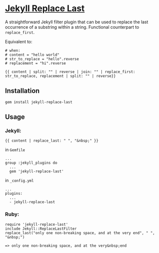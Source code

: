 # [Jekyll Replace Last](https://rubygems.org/gems/jekyll-replace-last)

A straightforward Jekyll filter plugin that can be used to replace the last occurrence of a substring within a string. Functional counterpart to `replace_first`.

Equivalent to:
```
# when:
# content = "hello world"
# str_to_replace = "hello".reverse
# replacement = "hi".reverse

{{ content | split: "" | reverse | join: "" | replace_first: str_to_replace, replacement | split: "" | reverse}}
```

## Installation
``` 
gem install jekyll-replace-last
```

## Usage

### Jekyll:
```
{{ content | replace_last: " ", "&nbsp;" }}
```

in `Gemfile`
```
...
group :jekyll_plugins do
  ...
  gem 'jekyll-replace-last'
```

in `_config.yml`
```
...
plugins:
  ...
  - jekyll-replace-last
```

### Ruby: 
```
require 'jekyll-replace-last'
include Jekyll::ReplaceLastFilter
replace_last("only one non-breaking space, and at the very end", " ", "&nbsp;")

=> only one non-breaking space, and at the very&nbsp;end
```


